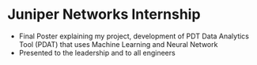 # Juniper Networks Internship

- Final Poster explaining my project, development of PDT Data Analytics Tool (PDAT) that uses Machine Learning and Neural Network
- Presented to the leadership and to all engineers
